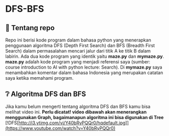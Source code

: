 # DFS-BFS

## :triangular_flag_on_post: Tentang repo
Repo ini berisi kode program dalam bahasa python yang menerapkan penggunaan algoritma DFS (Depth First Search) dan BFS (Breadth First Search) dalam permasalahan mencari jalur dari titik A ke titik B dalam labirin. Ada dua kode program yang identik yaitu **maze.py** dan **mymaze.py**. **maze.py** adalah kode program yang menjadi referensi saya (sumber: course introduction to AI with python lecture: Search). Di **mymaze.py** saya menambahkan komentar dalam bahasa Indonesia yang merupakan catatan saya ketika memahami program.

## :grey_question: Algoritma DFS dan BFS
Jika kamu belum mengerti tentang algoritma DFS dan BFS kamu bisa melihat video ini. **Perlu dicatat! video dibawah akan menerangkan menggunakan Graph, bagaimanapun algoritma ini bisa digunakan di Tree**
[!DFS[http://i3.ytimg.com/vi/Y40bRyPQQr0/hqdefault.jpg]](https://www.youtube.com/watch?v=Y40bRyPQQr0)
